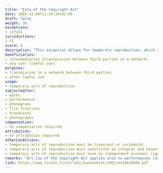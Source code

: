 ```yaml
---
title: "§11a of the Copyright Act"
date: 2005-12-09T11:39:34+02:00 
draft: false
weight: 30
exceptions:
- info51
jurisdictions:
- FI
score: 3
description: "This exception allows for temporary reproduction, which are transient or incidental and which are an integral and essential part of a technological process for the sole purpose of enabling a transmission of a work in a network between third parties by an intermediary, or a lawful use of a work, and which have no independent economic significance." 
beneficiaries:
- intermediaries (transmission between third parties in a network)
- any user (lawful use)
purposes: 
- transmission in a network between third parties
- other lawful use
usage:
- temporary acts of reproduction
subjectmatter:
- works
- performances
- phonograms
- film fixations
- broadcasts
- photographs
compensation:
- no compensation required
attribution: 
- no attribution required
otherConditions: 
- temporary acts of reproduction must be transient or incidental
- temporary acts of reproduction must constitute an integral and essential part of a technical process
- temporary acts of reproduction must have no independent economic significance
remarks: "Art.11a of the Copyright Act applies also to performances (art.45(7) of the CA); sound recordings (art.46(3) of the CA); film fixations (art.46a(3) of the CA); broadcasts (art.48(4) of the CA) and photographs (art.49a(3) of the CA) and photographs."
link: https://www.finlex.fi/en/laki/kaannokset/1961/en19610404.pdf
---
```

